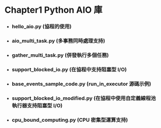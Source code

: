 Chapter1 Python AIO 庫
=====
* ### hello_aio.py (協程的使用)
* ### aio_multi_task.py (多事務同時處理支持)
* ### gather_multi_task.py (併發執行多個任務)
* ### support_blocked_io.py (在協程中支持阻塞型 I/O)
* ### base_events_sample_code.py (run_in_executor 源碼示例)
* ### support_blocked_io_modified.py (在協程中使用自定義線程池執行器支持阻塞型 I/O)
* ### cpu_bound_computing.py (CPU 密集型運算支持)
<br />
